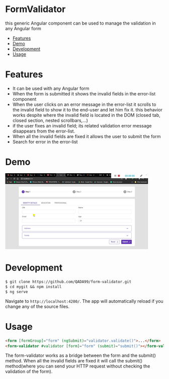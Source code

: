 # FormValidator

this generic Angular component can be used to manage the validation in any Angular form

<!-- toc -->

- [Features](#features)
- [Demo](#demo)
- [Development](#development)
- [Usage](#usage)
<!-- tocstop -->

# Features

<!-- features -->

- It can be used with any Angular form
- When the form is submitted it shows the invalid fields in the error-list component
- When the user clicks on an error message in the error-list it scrolls to the invalid field to show it to the end-user and let him fix it. this behavior works despite where the invalid field is located in the DOM (closed tab, closed section, nested scrollbars,...)
- if the user fixes an invalid field; its related validation error message disappears from the error-list.
- When all the invalid fields are fixed it allows the user to submit the form
- Search for error in the error-list

<!-- featuresstop -->

# Demo

<!-- demo  -->

![Farmers Market Finder Demo](src/assets/demo/demo.gif)

<!-- demostop -->

# Development

<!-- development -->

```sh-session
$ git clone https://github.com/QADA99/form-validator.git
$ cd mygit && npm install
$ ng serve
```

Navigate to `http://localhost:4200/`. The app will automatically reload if you change any of the source files.

<!-- developmentstop -->

# Usage

<!-- usage -->

```html
<form [formGroup]="form" (ngSubmit)="validator.validate()">...</form>
<form-validator #validator [form]="form" (submit)="submit()"></form-validator>
```

The form-validator works as a bridge between the form and the submit() method. When all the invalid fields are fixed it will call the submit() method(where you can send your HTTP request without checking the validation of the form).

<!-- usagestop -->
